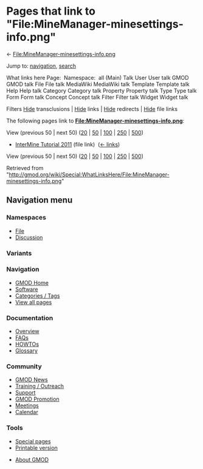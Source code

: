 <div id="mw-page-base" class="noprint">

</div>

<div id="mw-head-base" class="noprint">

</div>

<div id="content" class="mw-body" role="main">

<span id="top"></span>

<div id="mw-js-message" style="display:none;">

</div>



# <span dir="auto">Pages that link to "File:MineManager-minesettings-info.png"</span>

<div id="bodyContent">

<div id="contentSub">

←
[File:MineManager-minesettings-info.png](/wiki/File:MineManager-minesettings-info.png "File:MineManager-minesettings-info.png")

</div>

<div id="jump-to-nav" class="mw-jump">

Jump to: [navigation](#mw-navigation), [search](#p-search)

</div>

<div id="mw-content-text">

What links here Page:  Namespace:  all (Main) Talk User User talk GMOD
GMOD talk File File talk MediaWiki MediaWiki talk Template Template talk
Help Help talk Category Category talk Property Property talk Type Type
talk Form Form talk Concept Concept talk Filter Filter talk Widget
Widget talk

Filters
[Hide](/mediawiki/index.php?title=Special:WhatLinksHere/File:MineManager-minesettings-info.png&hidetrans=1 "Special:WhatLinksHere/File:MineManager-minesettings-info.png")
transclusions \|
[Hide](/mediawiki/index.php?title=Special:WhatLinksHere/File:MineManager-minesettings-info.png&hidelinks=1 "Special:WhatLinksHere/File:MineManager-minesettings-info.png")
links \|
[Hide](/mediawiki/index.php?title=Special:WhatLinksHere/File:MineManager-minesettings-info.png&hideredirs=1 "Special:WhatLinksHere/File:MineManager-minesettings-info.png")
redirects \|
[Hide](/mediawiki/index.php?title=Special:WhatLinksHere/File:MineManager-minesettings-info.png&hideimages=1 "Special:WhatLinksHere/File:MineManager-minesettings-info.png")
file links

The following pages link to
**[File:MineManager-minesettings-info.png](/wiki/File:MineManager-minesettings-info.png "File:MineManager-minesettings-info.png")**:

View (previous 50 \| next 50)
([20](/mediawiki/index.php?title=Special:WhatLinksHere/File:MineManager-minesettings-info.png&limit=20 "Special:WhatLinksHere/File:MineManager-minesettings-info.png")
\|
[50](/mediawiki/index.php?title=Special:WhatLinksHere/File:MineManager-minesettings-info.png&limit=50 "Special:WhatLinksHere/File:MineManager-minesettings-info.png")
\|
[100](/mediawiki/index.php?title=Special:WhatLinksHere/File:MineManager-minesettings-info.png&limit=100 "Special:WhatLinksHere/File:MineManager-minesettings-info.png")
\|
[250](/mediawiki/index.php?title=Special:WhatLinksHere/File:MineManager-minesettings-info.png&limit=250 "Special:WhatLinksHere/File:MineManager-minesettings-info.png")
\|
[500](/mediawiki/index.php?title=Special:WhatLinksHere/File:MineManager-minesettings-info.png&limit=500 "Special:WhatLinksHere/File:MineManager-minesettings-info.png"))

- [InterMine Tutorial
  2011](/wiki/InterMine_Tutorial_2011 "InterMine Tutorial 2011") (file
  link) ‎ <span class="mw-whatlinkshere-tools">([←
  links](/mediawiki/index.php?title=Special:WhatLinksHere&target=InterMine+Tutorial+2011 "Special:WhatLinksHere"))</span>

View (previous 50 \| next 50)
([20](/mediawiki/index.php?title=Special:WhatLinksHere/File:MineManager-minesettings-info.png&limit=20 "Special:WhatLinksHere/File:MineManager-minesettings-info.png")
\|
[50](/mediawiki/index.php?title=Special:WhatLinksHere/File:MineManager-minesettings-info.png&limit=50 "Special:WhatLinksHere/File:MineManager-minesettings-info.png")
\|
[100](/mediawiki/index.php?title=Special:WhatLinksHere/File:MineManager-minesettings-info.png&limit=100 "Special:WhatLinksHere/File:MineManager-minesettings-info.png")
\|
[250](/mediawiki/index.php?title=Special:WhatLinksHere/File:MineManager-minesettings-info.png&limit=250 "Special:WhatLinksHere/File:MineManager-minesettings-info.png")
\|
[500](/mediawiki/index.php?title=Special:WhatLinksHere/File:MineManager-minesettings-info.png&limit=500 "Special:WhatLinksHere/File:MineManager-minesettings-info.png"))

</div>

<div class="printfooter">

Retrieved from
"<http://gmod.org/wiki/Special:WhatLinksHere/File:MineManager-minesettings-info.png>"

</div>

<div id="catlinks" class="catlinks catlinks-allhidden">

</div>

<div class="visualClear">

</div>

</div>

</div>

<div id="mw-navigation">

## Navigation menu

<div id="mw-head">



<div id="left-navigation">

<div id="p-namespaces" class="vectorTabs" role="navigation"
aria-labelledby="p-namespaces-label">

### Namespaces

- <span id="ca-nstab-image"><a href="/wiki/File:MineManager-minesettings-info.png" accesskey="c"
  title="View the file page [c]">File</a></span>
- <span id="ca-talk"><a
  href="/mediawiki/index.php?title=File_talk:MineManager-minesettings-info.png&amp;action=edit&amp;redlink=1"
  accesskey="t"
  title="Discussion about the content page [t]">Discussion</a></span>

</div>

<div id="p-variants" class="vectorMenu emptyPortlet" role="navigation"
aria-labelledby="p-variants-label">

### 

### Variants[](#)

<div class="menu">

</div>

</div>

</div>

<div id="right-navigation">





</div>



</div>

</div>

</div>

<div id="mw-panel">

<div id="p-logo" role="banner">

<a href="/wiki/Main_Page"
style="background-image: url(http://gmod.org/images/GMOD-cogs.png);"
title="Visit the main page"></a>

</div>

<div id="p-Navigation" class="portal" role="navigation"
aria-labelledby="p-Navigation-label">

### Navigation

<div class="body">

- <span id="n-GMOD-Home">[GMOD Home](/wiki/Main_Page)</span>
- <span id="n-Software">[Software](/wiki/GMOD_Components)</span>
- <span id="n-Categories-.2F-Tags">[Categories /
  Tags](/wiki/Categories)</span>
- <span id="n-View-all-pages">[View all
  pages](/wiki/Special:AllPages)</span>

</div>

</div>

<div id="p-Documentation" class="portal" role="navigation"
aria-labelledby="p-Documentation-label">

### Documentation

<div class="body">

- <span id="n-Overview">[Overview](/wiki/Overview)</span>
- <span id="n-FAQs">[FAQs](/wiki/Category:FAQ)</span>
- <span id="n-HOWTOs">[HOWTOs](/wiki/Category:HOWTO)</span>
- <span id="n-Glossary">[Glossary](/wiki/Glossary)</span>

</div>

</div>

<div id="p-Community" class="portal" role="navigation"
aria-labelledby="p-Community-label">

### Community

<div class="body">

- <span id="n-GMOD-News">[GMOD News](/wiki/GMOD_News)</span>
- <span id="n-Training-.2F-Outreach">[Training /
  Outreach](/wiki/Training_and_Outreach)</span>
- <span id="n-Support">[Support](/wiki/Support)</span>
- <span id="n-GMOD-Promotion">[GMOD
  Promotion](/wiki/GMOD_Promotion)</span>
- <span id="n-Meetings">[Meetings](/wiki/Meetings)</span>
- <span id="n-Calendar">[Calendar](/wiki/Calendar)</span>

</div>

</div>

<div id="p-tb" class="portal" role="navigation"
aria-labelledby="p-tb-label">

### Tools

<div class="body">

- <span id="t-specialpages"><a href="/wiki/Special:SpecialPages" accesskey="q"
  title="A list of all special pages [q]">Special pages</a></span>
- <span id="t-print"><a
  href="/mediawiki/index.php?title=Special:WhatLinksHere/File:MineManager-minesettings-info.png&amp;printable=yes"
  rel="alternate" accesskey="p"
  title="Printable version of this page [p]">Printable version</a></span>

</div>

</div>

</div>

</div>

<div id="footer" role="contentinfo">

- <span id="footer-places-about">[About
  GMOD](/wiki/GMOD:About "GMOD:About")</span>

<!-- -->






</div>
